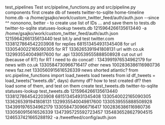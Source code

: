test_pipelines
Test src/pipeline_functions.py and src/pipeline.py components
first create db of tweets
twitter-to-sqlite home-timeline home.db -a /home/gsajko/work/custom_twitter_feed/auth/auth.json --since
^^ nononono, better - to create use list of IDs ...
and save them to tests.db
twitter-to-sqlite statuses-lookup tweets.db 1215964266135613440 -a /home/gsajko/work/custom_twitter_feed/auth/auth.json
1215964266135613440 test bit.ly and test twitter.com
1338127864542203908 for replies
681513454931345408 for url
1330540022165090305 for RT
1336265391941808131 url with co.uk
1329935540049817600 for .api
1330539555888508928 cut out url (because of RT) for RT I need to do concat! :
1343991976534962179 for news with co.uk
1330584730966716417 other news
1002836386116980736 news faz.net
1330560915616526339 news shorted atlantic?
from src.pipeline_functions import load_tweets
load tweets from id
df_tweets = load_tweets("tweets.db", days)
dummy df? how to test created df?
then load some of them, and test on them
create test_tweets.db
twitter-to-sqlite statuses-lookup test_tweets.db 1215964266135613440 1338127864542203908 681513454931345408 1330540022165090305 1336265391941808131 1329935540049817600 1330539555888508928 1343991976534962179 1330584730966716417 1002836386116980736 1330560915616526339 1347395725592723457 1354836528627904515 1246537421665288192 -a /tweetfeed/config/auth.json
